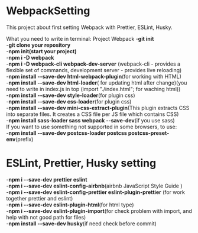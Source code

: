 # WebpackSetting

This project about first setting Webpack with Prettier, ESLint, Husky.

What you need to write in terminal:
Project Webpack -**git init**  
-**git clone your repository**  
-**npm init(start your project)**  
-**npm i -D webpack**  
-**npm i -D webpack-cli webpack-dev-server** (webpack-cli - provides a flexible set of commands, development server - provides live reloading)  
-**npm install --save-dev html-webpack-plugin**(for working with HTML)  
-**npm install --save-dev html-loader**( for updating html after change)(you need to write in index.js in top (import "./index.html"; for waching html))  
-**npm install --save-dev style-loader**(for plugin css)  
-**npm install --save-dev css-loader**(for plugin css)  
-**npm install --save-dev mini-css-extract-plugin**(This plugin extracts CSS into separate files. It creates a CSS file per JS file which contains CSS)  
-**npm install sass-loader sass webpack --save-dev**(if you use sass)  
If you want to use something not supported in some browsers, to use:  
-**npm install --save-dev postcss-loader postcss postcss-preset-env**(prefix)

# ESLint, Prettier, Husky setting

-**npm i --save-dev prettier eslint**  
-**npm i --save-dev eslint-config-airbnb**(airbnb JavaScript Style Guide )  
-**npm i --save-dev eslint-config-prettier eslint-plugin-prettier** (for work together prettier and eslint)  
-**npm i --save-dev eslint-plugin-html**(for html type)  
-**npm i --save-dev eslint-plugin-import**(for check problem with import, and help with not good path for files)  
-**npm install --save-dev husky**(if need check before commit)
